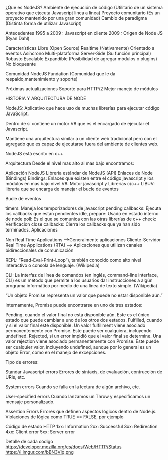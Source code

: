¿Que es NodeJS?
Ambiente de ejecución de código (Utilitario de un sistema operativo que ejecuta Javascript linea a linea)
Proyecto comunitario (Es un proyecto mantenido por una gran comunidad)
Cambio de paradigma (Distinta forma de utilizar Javascript)

Antecedentes
1995 a 2009 : Javascript en cliente
2009 : Origen de Node JS (Ryan Dahl)

Características
Libre (Open Source)
Realtime (Nativamente)
Orientado a eventos
Asíncrono
Multi-plataforma
Server-Side (Su función principal)
Robusto
Escalable
Expandible (Posibilidad de agregar módulos o plugins)
No bloqueante

Comunidad
NodeJS Fundation (Comunidad que le da respaldo,mantenimiento y soporte)

Próximas actualizaciones
Soporte para HTTP/2
Mejor manejo de módulos

HISTORIA Y ARQUITECTURA DE NODE


NodeJS: Aplicativo que hace uso de muchas librerías para ejecutar código JavaScript.

Dentro de sí contiene un motor V8 que es el encargado de ejecutar el Javascript.

Mantiene una arquitectura similar a un cliente web tradicional pero con el agregado que es capaz de ejecutarse fuera del ambiente de clientes web.

NodeJS está escrito en c++

Arquitectura
Desde el nivel mas alto al mas bajo encontramos:

Aplicación NodeJS
Librería estándar de NodeJS (API)
Enlaces de Node (Bindings)
Bindings: Enlaces que existen entre el código javascript y los módulos en mas bajo nivel
V8: Motor javascript y Librerias c/c++
LIBUV: librería que se encarga de manejar el bucle de eventos

Bucle de eventos

timers: Maneja los temporizadores de javascript
pending callbacks: Ejecuta los callbacks que están pendientes
idle, prepare: Usado en estado interno de node
poll: Es el que se comunica con las otras librerías de c++
check: Verificacion
close callbacks: Cierra los callbacks que ya han sido terminados.
Aplicaciones

Non Real Time Applications -->Generalmente aplicaciones Cliente-Servidor
Real Time Applications (RTA) --> Aplicaciones que utilizan canales bidireccionales de comunicación


REPL: “Read-Eval-Print-Loop”), también conocido como alto nivel interactivo o consola de lenguaje. (Wikipedia)

CLI: La interfaz de línea de comandos (en inglés, command-line interface, CLI) es un método que permite a los usuarios dar instrucciones a algún programa informático por medio de una línea de texto simple. (Wikipedia)



“Un objeto Promise representa un valor que puede no estar disponible aún.”

Internamente, Promise puede encontrarse en uno de tres estados:

Pending, cuando el valor final no está disponible aún. Este es el único estado que puede cambiar a uno de los otros dos estados.
Fulfilled, cuando y si el valor final esté disponible. Un valor fulfillment viene asociado permanentemente con Promise. Este puede ser cualquiera, incluyendo undefined.
Rejected, si un error impidió que el valor final se determine. Una valor rejection viene asociado permanentemente con Promise. Este puede ser cualquier valor, incluyendo undefined, aunque por lo general es un objeto Error, como en el manejo de excepciones.


Tipo de errores:

Standar Javascript errors
Errores de sintaxis, de evaluación, contrucción de URIs, etc.

System errors
Cuando se falla en la lectura de algún archivo, etc.

User-specified errors
Cuando lanzamos un Throw y especificamos un mensaje personalizado.

Assertion Errors
Errores que definen aspectos lógicos dentro de Node.js. Violaciones de lógica como TRUE == FALSE, por ejemplo

Código de estado HTTP
1xx: Information
2xx: Successful
3xx: Redirection
4xx: Client error
5xx: Server error

Detalle de cada código
https://developer.mozilla.org/es/docs/Web/HTTP/Status
https://i.imgur.com/bBN3VIq.png